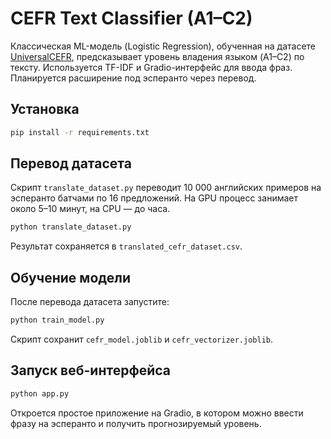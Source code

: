 # CEFR Text Classifier (A1–C2)

Классическая ML-модель (Logistic Regression), обученная на датасете [UniversalCEFR](https://huggingface.co/datasets/UniversalCEFR/cefr_sp_en), предсказывает уровень владения языком (A1–C2) по тексту. Используется TF-IDF и Gradio-интерфейс для ввода фраз. Планируется расширение под эсперанто через перевод.

## Установка

```bash
pip install -r requirements.txt
```

## Перевод датасета

Скрипт `translate_dataset.py` переводит 10&nbsp;000 английских примеров на эсперанто батчами по 16 предложений. На GPU процесс занимает около 5–10 минут, на CPU — до часа.

```bash
python translate_dataset.py
```

Результат сохраняется в `translated_cefr_dataset.csv`.

## Обучение модели

После перевода датасета запустите:

```bash
python train_model.py
```

Скрипт сохранит `cefr_model.joblib` и `cefr_vectorizer.joblib`.

## Запуск веб-интерфейса

```bash
python app.py
```

Откроется простое приложение на Gradio, в котором можно ввести фразу на эсперанто и получить прогнозируемый уровень.

